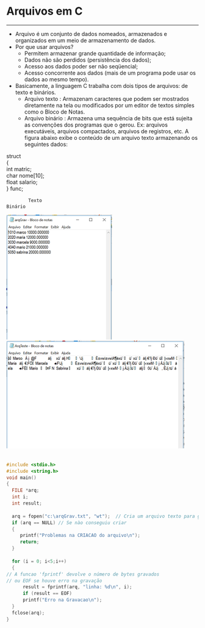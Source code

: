 # Arquivos em C
---
+ Arquivo é um conjunto de dados nomeados, armazenados e organizados em um meio de armazenamento de dados. 
+ Por que usar arquivos?
    + Permitem armazenar grande quantidade de informação;
    + Dados não são perdidos (persistência dos dados);
    + Acesso aos dados poder ser não seqüencial;
    + Acesso concorrente aos dados (mais de um programa pode usar os dados ao mesmo tempo).
+ Basicamente, a linguagem C trabalha com dois tipos de arquivos: de texto e binários.
    + Arquivo texto : Armazenam caracteres que podem ser mostrados diretamente na tela ou modificados por um editor de textos simples como o Bloco de Notas. 
    + Arquivo binário : Armazena uma sequência de bits que está sujeita as convenções dos programas que o gerou. Ex: arquivos executáveis, arquivos compactados, arquivos de registros, etc.
 A figura abaixo exibe o conteúdo de um arquivo texto armazenando os seguintes dados: <br/>

 struct <br/>
  {<br/>
       int matric; <br/>
       char nome[10]; <br/>
       float salario; <br/>
  } func; <br/>
  
            Texto                                                                      Binário
 ![programa](/markdowns/arqtexto.png)                                            ![programa1](/markdowns/arqbin.png)  
 
   

``` C 

#include <stdio.h>
#include <string.h>
void main()
{
  FILE *arq;
  int i;
  int result;
 
  arq = fopen("c:\arqGrav.txt", "wt");  // Cria um arquivo texto para gravação
  if (arq == NULL) // Se nào conseguiu criar
  {
     printf("Problemas na CRIACAO do arquivo\n");
     return;
  }

  for (i = 0; i<5;i++)
  {
// A funcao 'fprintf' devolve o número de bytes gravados
// ou EOF se houve erro na gravação
      result = fprintf(arq, "linha: %d\n", i);
      if (result == EOF)
	  printf("Erro na Gravacao\n");
  }
  fclose(arq);
}
 ```
